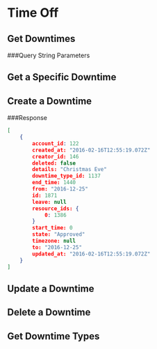 # Time Off

## Get Downtimes

###Query String Parameters

## Get a Specific Downtime

## Create a Downtime

###Response

```json
[
	{
		account_id: 122
		created_at: "2016-02-16T12:55:19.072Z"
		creator_id: 146
		deleted: false
		details: "Christmas Eve"
		downtime_type_id: 1137
		end_time: 1440
		from: "2016-12-25"
		id: 1871
		leave: null
		resource_ids: {
			0: 1386
		}
		start_time: 0
		state: "Approved"
		timezone: null
		to: "2016-12-25"
		updated_at: "2016-02-16T12:55:19.072Z"
	}
]
```

## Update a Downtime
## Delete a Downtime

## Get Downtime Types